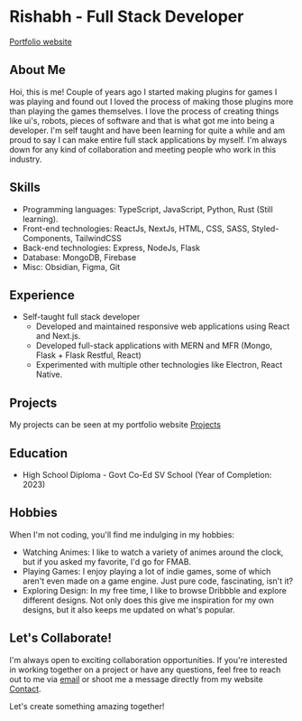 # Rishabh - Full Stack Developer
[Portfolio website](https://rishabhvoid.vercel.app/?view=about)

## About Me
Hoi, this is me! Couple of years ago I started making plugins for games I was playing and found out I loved the process of making those plugins more than playing the games themselves. I love the process of creating things like ui's, robots, pieces of software and that is what got me into being a developer. I'm self taught and have been learning for quite a while and am proud to say I can make entire full stack applications by myself. I'm always down for any kind of collaboration and meeting people who work in this industry.

## Skills
- Programming languages: TypeScript, JavaScript, Python, Rust (Still learning). 
- Front-end technologies: ReactJs, NextJs, HTML, CSS, SASS, Styled-Components, TailwindCSS 
- Back-end technologies: Express, NodeJs, Flask
- Database: MongoDB, Firebase
- Misc: Obsidian, Figma, Git

## Experience
- Self-taught full stack developer
  - Developed and maintained responsive web applications using React and Next.js.
  - Developed full-stack applications with MERN and MFR (Mongo, Flask + Flask Restful, React)
  - Experimented with multiple other technologies like Electron, React Native.

## Projects
My projects can be seen at my portfolio website
[Projects](https://rishabhvoid.vercel.app/?view=projects)

## Education
- High School Diploma - Govt Co-Ed SV School (Year of Completion: 2023)

## Hobbies
When I'm not coding, you'll find me indulging in my hobbies:
- Watching Animes: I like to watch a variety of animes around the clock, but if you asked my favorite, I'd go for FMAB.
- Playing Games: I enjoy playing a lot of indie games, some of which aren't even made on a game engine. Just pure code, fascinating, isn't it?
- Exploring Design: In my free time, I like to browse Dribbble and explore different designs. Not only does this give me inspiration for my own designs, but it also keeps me updated on what's popular.

## Let's Collaborate!
I'm always open to exciting collaboration opportunities. If you're interested in working together on a project or have any questions, feel free to reach out to me via [email](mailto:rishabhvoid@gmail.com) or shoot me a message directly from my website [Contact](https://rishabhvoid.vercel.app/?view=contact).

Let's create something amazing together!
